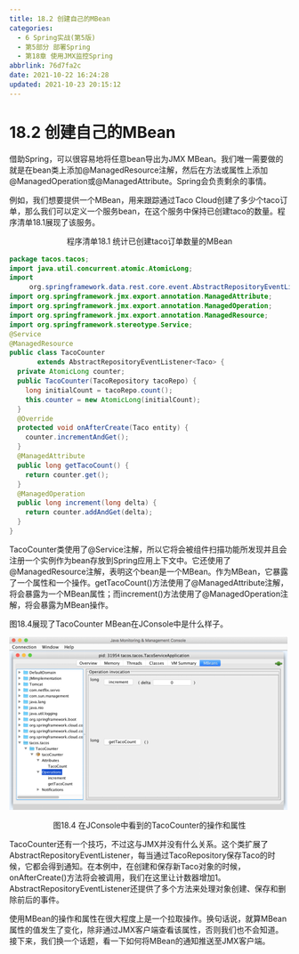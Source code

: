 ```yaml
---
title: 18.2 创建自己的MBean
categories:
  - 6 Spring实战(第5版)
  - 第5部分 部署Spring
  - 第18章 使用JMX监控Spring
abbrlink: 76d7fa2c
date: 2021-10-22 16:24:28
updated: 2021-10-23 20:15:12
---
```

# 18.2 创建自己的MBean

借助Spring，可以很容易地将任意bean导出为JMX MBean。我们唯一需要做的就是在bean类上添加@ManagedResource注解，然后在方法或属性上添加@ManagedOperation或@ManagedAttribute。Spring会负责剩余的事情。

例如，我们想要提供一个MBean，用来跟踪通过Taco Cloud创建了多少个taco订单，那么我们可以定义一个服务bean，在这个服务中保持已创建taco的数量。程序清单18.1展现了该服务。

<center>程序清单18.1 统计已创建taco订单数量的MBean</center>

```java
package tacos.tacos;
import java.util.concurrent.atomic.AtomicLong;
import
     org.springframework.data.rest.core.event.AbstractRepositoryEventListener;
import org.springframework.jmx.export.annotation.ManagedAttribute;
import org.springframework.jmx.export.annotation.ManagedOperation;
import org.springframework.jmx.export.annotation.ManagedResource;
import org.springframework.stereotype.Service;
@Service
@ManagedResource
public class TacoCounter
       extends AbstractRepositoryEventListener<Taco> {
  private AtomicLong counter;
  public TacoCounter(TacoRepository tacoRepo) {
    long initialCount = tacoRepo.count();
    this.counter = new AtomicLong(initialCount);
  }
  @Override
  protected void onAfterCreate(Taco entity) {
    counter.incrementAndGet();
  }
  @ManagedAttribute
  public long getTacoCount() {
    return counter.get();
  }
  @ManagedOperation
  public long increment(long delta) {
    return counter.addAndGet(delta);
  }
}
```

TacoCounter类使用了@Service注解，所以它将会被组件扫描功能所发现并且会注册一个实例作为bean存放到Spring应用上下文中。它还使用了@ManagedResource注解，表明这个bean是一个MBean。作为MBean，它暴露了一个属性和一个操作。getTacoCount()方法使用了@ManagedAttribute注解，将会暴露为一个MBean属性；而increment()方法使用了@ManagedOperation注解，将会暴露为MBean操作。

图18.4展现了TacoCounter MBean在JConsole中是什么样子。

![image-20211023132546372](https://raw.githubusercontent.com/lanlan2017/images/master/Blog/Sum/20211023132554.png)

<center>图18.4 在JConsole中看到的TacoCounter的操作和属性</center>

TacoCounter还有一个技巧，不过这与JMX并没有什么关系。这个类扩展了AbstractRepositoryEventListener，每当通过TacoRepository保存Taco的时候，它都会得到通知。在本例中，在创建和保存新Taco对象的时候，onAfterCreate()方法将会被调用，我们在这里让计数器增加1。AbstractRepositoryEventListener还提供了多个方法来处理对象创建、保存和删除前后的事件。

使用MBean的操作和属性在很大程度上是一个拉取操作。换句话说，就算MBean属性的值发生了变化，除非通过JMX客户端查看该属性，否则我们也不会知道。接下来，我们换一个话题，看一下如何将MBean的通知推送至JMX客户端。

